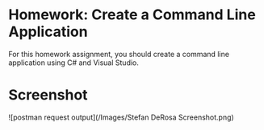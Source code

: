 ﻿# Homework: Create a Command Line Application
For this homework assignment, you should create a command line application using C# and Visual Studio.  

# Screenshot
![postman request output](/Images/Stefan DeRosa Screenshot.png)
